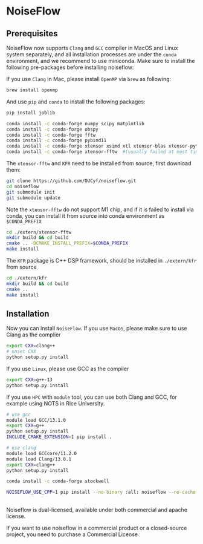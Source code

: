 # NoiseFlow


## Prerequisites

NoiseFlow now supports `Clang` and `GCC` compiler in MacOS and Linux system separately, and all installation processes are under the `conda` environment, and we recommend to use miniconda. Make sure to install the following pre-packages before installing noiseflow:


If you use `Clang` in Mac, please install `OpenMP` via `brew` as following:

```bash
brew install openmp
```

And use `pip` and `conda` to install the following packages:

```bash
pip install joblib

conda install -c conda-forge numpy scipy matplotlib 
conda install -c conda-forge obspy
conda install -c conda-forge fftw
conda install -c conda-forge pybind11
conda install -c conda-forge xtensor xsimd xtl xtensor-blas xtensor-python
conda install -c conda-forge xtensor-fftw  #(usually failed at most time)  
```

The `xtensor-fftw` and `KFR` need to be installed from source, first download them:


```bash
git clone https://github.com/OUCyf/noiseflow.git
cd noiseflow
git submodule init
git submodule update
```



Note the `xtensor-fftw` do not support M1 chip, and if it is failed to install via conda, you can install it from source into conda environment as `$CONDA_PREFIX`

```bash
cd ./extern/xtensor-fftw
mkdir build && cd build
cmake .. -DCMAKE_INSTALL_PREFIX=$CONDA_PREFIX
make install
```



The `KFR` package is C++ DSP framework, should be installed in `./extern/kfr` from source

```bash
cd ./extern/kfr
mkdir build && cd build
cmake ..
make install
```




## Installation

Now you can install `NoiseFlow`. If you use `MacOS`, please make sure to use Clang as the complier

```bash
export CXX=clang++
# unset CXX
python setup.py install
```

If you use `Linux`, please use GCC as the compiler

```bash
export CXX=g++-13
python setup.py install
```


If you use `HPC` with `module` tool, you can use both Clang and GCC, for example using NOTS in Rice University.

```bash
# use gcc
module load GCC/13.1.0
export CXX=g++
python setup.py install
INCLUDE_CMAKE_EXTENSION=1 pip install .

# use clang
module load GCCcore/11.2.0
module load Clang/13.0.1
export CXX=clang++
python setup.py install
```

```bash
conda install -c conda-forge stockwell

NOISEFLOW_USE_CPP=1 pip install --no-binary :all: noiseflow --no-cache-dir

```



##
Noiseflow is dual-licensed, available under both commercial and apache license.

If you want to use noiseflow in a commercial product or a closed-source project, you need to purchase a Commercial License.
